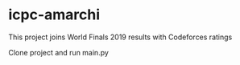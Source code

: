 # icpc-amarchi
This project joins World Finals 2019 results with Codeforces ratings

Clone project and run main.py
